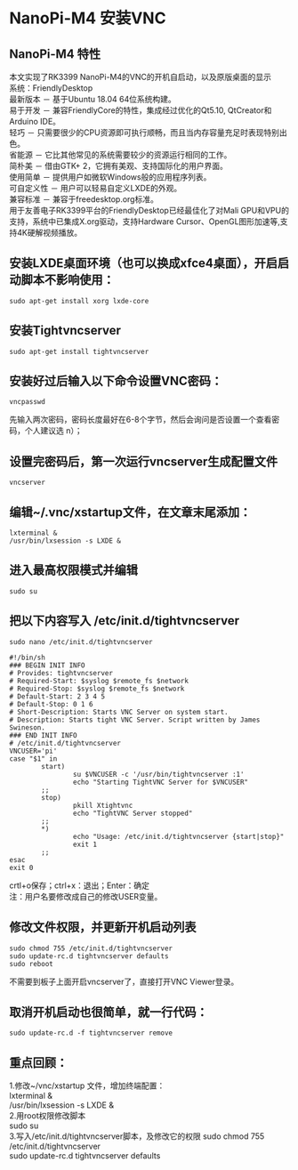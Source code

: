 # NanoPi-M4 安装VNC

## NanoPi-M4 特性
本文实现了RK3399 NanoPi-M4的VNC的开机自启动，以及原版桌面的显示  
系统：FriendlyDesktop  
最新版本 － 基于Ubuntu 18.04 64位系统构建。  
易于开发 － 兼容FriendlyCore的特性，集成经过优化的Qt5.10, QtCreator和Arduino IDE。  
轻巧 － 只需要很少的CPU资源即可执行顺畅，而且当内存容量充足时表现特别出色。  
省能源 － 它比其他常见的系统需要较少的资源运行相同的工作。  
简朴美 － 借由GTK+ 2，它拥有美观、支持国际化的用户界面。  
使用简单 － 提供用户如微软Windows般的应用程序列表。  
可自定义性 － 用户可以轻易自定义LXDE的外观。  
兼容标准 － 兼容于freedesktop.org标准。  
用于友善电子RK3399平台的FriendlyDesktop已经最佳化了对Mali GPU和VPU的支持，系统中已集成X.org驱动，支持Hardware Cursor、OpenGL图形加速等,支持4K硬解视频播放。  

## 安装LXDE桌面环境（也可以换成xfce4桌面），开启启动脚本不影响使用：
```
sudo apt-get install xorg lxde-core
```

## 安装Tightvncserver
```
sudo apt-get install tightvncserver
```

## 安装好过后输入以下命令设置VNC密码：
```
vncpasswd
```
先输入两次密码，密码长度最好在6-8个字节，然后会询问是否设置一个查看密码，个人建议选 n）；  

## 设置完密码后，第一次运行vncserver生成配置文件
```
vncserver
```

## 编辑~/.vnc/xstartup文件，在文章末尾添加：
```
lxterminal &
/usr/bin/lxsession -s LXDE &
```

## 进入最高权限模式并编辑
```
sudo su
```

## 把以下内容写入 /etc/init.d/tightvncserver 
```
sudo nano /etc/init.d/tightvncserver

#!/bin/sh
### BEGIN INIT INFO
# Provides: tightvncserver
# Required-Start: $syslog $remote_fs $network
# Required-Stop: $syslog $remote_fs $network
# Default-Start: 2 3 4 5
# Default-Stop: 0 1 6
# Short-Description: Starts VNC Server on system start.
# Description: Starts tight VNC Server. Script written by James Swineson.
### END INIT INFO
# /etc/init.d/tightvncserver
VNCUSER='pi'
case "$1" in
        start)
                su $VNCUSER -c '/usr/bin/tightvncserver :1'
                echo "Starting TightVNC Server for $VNCUSER"
        ;;
        stop)
                pkill Xtightvnc
                echo "TightVNC Server stopped"
        ;;
        *)
                echo "Usage: /etc/init.d/tightvncserver {start|stop}"
                exit 1
        ;;
esac
exit 0
```
crtl+o保存；ctrl+x：退出；Enter：确定  
注：用户名要修改成自己的修改USER变量。  

## 修改文件权限，并更新开机启动列表
```
sudo chmod 755 /etc/init.d/tightvncserver
sudo update-rc.d tightvncserver defaults
sudo reboot
```
不需要到板子上面开启vncserver了，直接打开VNC Viewer登录。  

## 取消开机启动也很简单，就一行代码：
```
sudo update-rc.d -f tightvncserver remove
```

## 重点回顾：
1.修改~/vnc/xstartup 文件，增加终端配置：  
lxterminal &  
/usr/bin/lxsession -s LXDE &  
2.用root权限修改脚本  
sudo su  
3.写入/etc/init.d/tightvncserver脚本，及修改它的权限
sudo chmod 755 /etc/init.d/tightvncserver   
sudo update-rc.d tightvncserver defaults  





